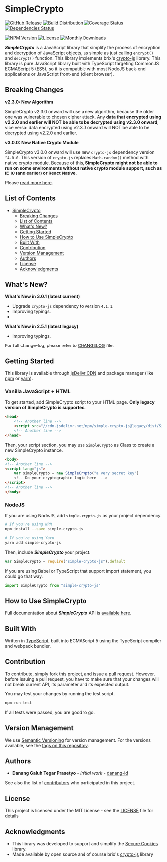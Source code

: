 # SimpleCrypto

[![GitHub Release](https://img.shields.io/github/release/danang-id/simple-crypto-js.svg)](https://github.com/danang-id/simple-crypto-js/releases)
[![Build Distribution](https://github.com/danang-id/simple-crypto-js/actions/workflows/build-distribution.yml/badge.svg)](https://github.com/danang-id/simple-crypto-js/actions/workflows/build-distribution.yml)
[![Coverage Status](https://coveralls.io/repos/github/danang-id/simple-crypto-js/badge.svg?branch=master)](https://coveralls.io/github/danang-id/simple-crypto-js?branch=master)
[![Dependencies Status](https://img.shields.io/librariesio/release/npm/simple-crypto-js)](https://www.npmjs.com/package/simple-crypto-js?activeTab=dependencies)

[![NPM Version](https://img.shields.io/npm/v/simple-crypto-js/latest.svg)](https://www.npmjs.com/package/simple-crypto-js)
[![License](https://img.shields.io/npm/l/simple-crypto-js.svg)](#license)
[![Monthly Downloads](https://img.shields.io/npm/dm/simple-crypto-js.svg)](https://www.npmjs.com/package/simple-crypto-js)

**_SimpleCrypto_** is a JavaScript library that simplify the process of encryption and decryption of JavaScript objects, as simple as just calling `encrypt()` and `decrypt()` function. This library implements brix's [crypto-js](https://github.com/brix/crypto-js) library. This library is pure JavaScript library built with TypeScript targeting CommonJS ECMAScript 5 (ES5), so it is compatible with most NodeJS back-end applications or JavaScript front-end (client browser).

## Breaking Changes

**v2.3.0: New Algorithm**

SimpleCrypto v2.3.0 onward will use a new algorithm, because the older one was vulnerable to chosen cipher attack. Any **data that encrypted using v2.2.0 and earlier will NOT be able to be decrypted using v2.3.0 onward**; vice versa: data encrypted using v2.3.0 onward will NOT be able to be decrypted using v2.2.0 and earlier.

**v3.0.0: New Native Crypto Module**

SimpleCrypto v3.0.0 onward will use new `crypto-js` dependency version `^4.0.0`. This version of `crypto-js` replaces `Math.random()` method with native crypto module. Because of this, **SimpleCrypto might not be able to run on some environments without native crypto module support, such as IE 10 (and earlier) or React Native**.

Please [read more here](https://github.com/brix/crypto-js#400).

## List of Contents

* [SimpleCrypto](#simplecrypto)
    * [Breaking Changes](#breaking-changes)
    * [List of Contents](#list-of-contents)
    * [What's New?](#whats-new)
    * [Getting Started](#getting-started)
    * [How to Use SimpleCrypto](#how-to-use-simplecrypto)
    * [Built With](#built-with)
    * [Contribution](#contribution)
    * [Version Management](#version-management)
    * [Authors](#authors)
    * [License](#license)
    * [Acknowledgments](#acknowledgments)

## What's New?

**What's New in 3.0.1 (latest current)**

* Upgrade `crypto-js` dependency to version `4.1.1`.
* Improving typings.
*
**What's New in 2.5.1 (latest legacy)**

* Improving typings.

For full change-log, please refer to [CHANGELOG](CHANGELOG.md) file.

## Getting Started

This library is available through [jsDelivr CDN](https://cdn.jsdelivr.net/npm/simple-crypto-js@legacy/dist/SimpleCrypto.min.js) and package manager (like [npm](https://www.npmjs.org/) or [yarn](https://www.yarnpkg.com/)).

### Vanilla JavaScript + HTML

To get started, add SimpleCrypto script to your HTML page. **Only legacy version of SimpleCrypto is supported.**

```html
<head>
    <!-- Another line -->
    <script src="//cdn.jsdelivr.net/npm/simple-crypto-js@legacy/dist/SimpleCrypto.min.js"></script>
    <!-- Another line -->
</head>
```

Then, your script section, you may use `SimpleCrypto` as Class to create a new SimpleCrypto instance.

```html
<body>
<!-- Another line -->
<script lang="js">
    var simpleCrypto = new SimpleCrypto("a very secret key")
    <!-- Do your cryptographic logic here  -->
</script>
<!-- Another line -->
</body>
```

### NodeJS

If you are using NodeJS, add `simple-crypto-js` as your project dependency.

```bash
# If you're using NPM
npm install --save simple-crypto-js

# If you're using Yarn
yarn add simple-crypto-js
```

Then, include **_SimpleCrypto_** your project.

```javascript
var SimpleCrypto = require("simple-crypto-js").default
```

If you are using Babel or TypeScript that support import statement, you could go that way.

```javascript
import SimpleCrypto from "simple-crypto-js"
```

## How to Use SimpleCrypto

Full documentation about **_SimpleCrypto_** API is [available here](https://simplecrypto.js.org/docs).

## Built With

Written in [TypeScript](https://typscriptlang.org/), built into ECMAScript 5 using the TypeScript compiler and webpack bundler.

## Contribution

To contribute, simply fork this project, and issue a pull request. However, before issuing a pull request, you have to make sure that your changes will not break current API, its parameter and its expected output.

You may test your changes by running the test script.

```bash
npm run test
```

If all tests were passed, you are good to go.

## Version Management

We use [Semantic Versioning](http://semver.org/) for version management. For the versions available, see the [tags on this repository](https://github.com/danang-id/simple-crypto-js/tags).

## Authors

* **Danang Galuh Tegar Prasetyo** - _Initial work_ - [danang-id](https://github.com/danang-id)

See also the list of [contributors](https://github.com/danang-id/simple-crypto-js/contributors) who participated in this project.

## License

This project is licensed under the MIT License - see the [LICENSE](LICENSE.md) file for details

## Acknowledgments

* This library was developed to support and simplify the [Secure Cookies](https://github.com/danang-id/secure-cookies) library.
* Made available by open source and of course brix's [crypto-js](https://github.com/brix/crypto-js) library
